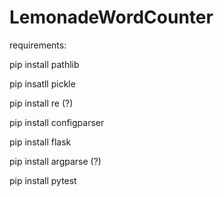 # LemonadeWordCounter
requirements:

pip install pathlib

pip insatll pickle

pip install re (?)

pip install configparser

pip install flask

pip install argparse (?)

pip install pytest
